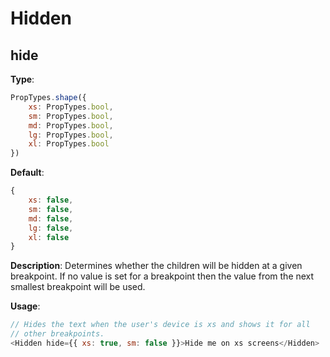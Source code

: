 # Hidden

## hide
__Type__: 
```Javascript
PropTypes.shape({
    xs: PropTypes.bool,
    sm: PropTypes.bool,
    md: PropTypes.bool,
    lg: PropTypes.bool,
    xl: PropTypes.bool
})
```
__Default__:
```Javascript
{
    xs: false,
    sm: false,
    md: false,
    lg: false,
    xl: false
}
```
__Description__: Determines whether the children will be hidden at a given 
breakpoint. If no value is set for a breakpoint then the value from the 
next smallest breakpoint will be used. 

__Usage__:
```Javascript
// Hides the text when the user's device is xs and shows it for all
// other breakpoints.
<Hidden hide={{ xs: true, sm: false }}>Hide me on xs screens</Hidden>
```